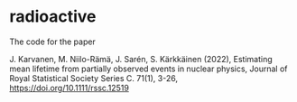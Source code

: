 # radioactive
The code for the paper 

J. Karvanen, M. Niilo-Rämä, J. Sarén, S. Kärkkäinen (2022), Estimating mean lifetime from partially observed events in nuclear physics, Journal of Royal Statistical Society Series C. 71(1), 3-26,  https://doi.org/10.1111/rssc.12519 
